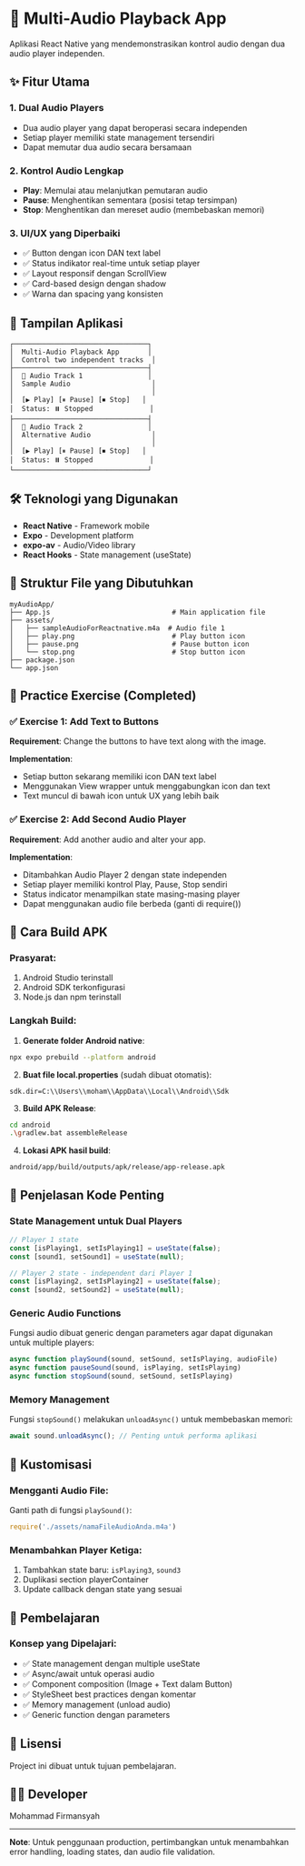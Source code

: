 # 🎵 Multi-Audio Playback App

Aplikasi React Native yang mendemonstrasikan kontrol audio dengan dua audio player independen.

## ✨ Fitur Utama

### 1. **Dual Audio Players**
- Dua audio player yang dapat beroperasi secara independen
- Setiap player memiliki state management tersendiri
- Dapat memutar dua audio secara bersamaan

### 2. **Kontrol Audio Lengkap**
- **Play**: Memulai atau melanjutkan pemutaran audio
- **Pause**: Menghentikan sementara (posisi tetap tersimpan)
- **Stop**: Menghentikan dan mereset audio (membebaskan memori)

### 3. **UI/UX yang Diperbaiki**
- ✅ Button dengan icon DAN text label
- ✅ Status indikator real-time untuk setiap player
- ✅ Layout responsif dengan ScrollView
- ✅ Card-based design dengan shadow
- ✅ Warna dan spacing yang konsisten

## 📱 Tampilan Aplikasi

```
┌─────────────────────────────────┐
│  Multi-Audio Playback App       │
│  Control two independent tracks  │
├─────────────────────────────────┤
│  🎵 Audio Track 1                │
│  Sample Audio                    │
│                                  │
│  [▶ Play] [⏸ Pause] [⏹ Stop]   │
│  Status: ⏸️ Stopped              │
├─────────────────────────────────┤
│  🎵 Audio Track 2                │
│  Alternative Audio               │
│                                  │
│  [▶ Play] [⏸ Pause] [⏹ Stop]   │
│  Status: ⏸️ Stopped              │
└─────────────────────────────────┘
```

## 🛠️ Teknologi yang Digunakan

- **React Native** - Framework mobile
- **Expo** - Development platform
- **expo-av** - Audio/Video library
- **React Hooks** - State management (useState)

## 📂 Struktur File yang Dibutuhkan

```
myAudioApp/
├── App.js                              # Main application file
├── assets/
│   ├── sampleAudioForReactnative.m4a  # Audio file 1
│   ├── play.png                        # Play button icon
│   ├── pause.png                       # Pause button icon
│   └── stop.png                        # Stop button icon
├── package.json
└── app.json
```

## 🎯 Practice Exercise (Completed)

### ✅ Exercise 1: Add Text to Buttons
**Requirement**: Change the buttons to have text along with the image.

**Implementation**:
- Setiap button sekarang memiliki icon DAN text label
- Menggunakan View wrapper untuk menggabungkan icon dan text
- Text muncul di bawah icon untuk UX yang lebih baik

### ✅ Exercise 2: Add Second Audio Player
**Requirement**: Add another audio and alter your app.

**Implementation**:
- Ditambahkan Audio Player 2 dengan state independen
- Setiap player memiliki kontrol Play, Pause, Stop sendiri
- Status indicator menampilkan state masing-masing player
- Dapat menggunakan audio file berbeda (ganti di require())

## 🚀 Cara Build APK

### Prasyarat:
1. Android Studio terinstall
2. Android SDK terkonfigurasi
3. Node.js dan npm terinstall

### Langkah Build:

1. **Generate folder Android native**:
```bash
npx expo prebuild --platform android
```

2. **Buat file local.properties** (sudah dibuat otomatis):
```properties
sdk.dir=C:\\Users\\moham\\AppData\\Local\\Android\\Sdk
```

3. **Build APK Release**:
```bash
cd android
.\gradlew.bat assembleRelease
```

4. **Lokasi APK hasil build**:
```
android/app/build/outputs/apk/release/app-release.apk
```

## 📝 Penjelasan Kode Penting

### State Management untuk Dual Players
```javascript
// Player 1 state
const [isPlaying1, setIsPlaying1] = useState(false);
const [sound1, setSound1] = useState(null);

// Player 2 state - independent dari Player 1
const [isPlaying2, setIsPlaying2] = useState(false);
const [sound2, setSound2] = useState(null);
```

### Generic Audio Functions
Fungsi audio dibuat generic dengan parameters agar dapat digunakan untuk multiple players:
```javascript
async function playSound(sound, setSound, setIsPlaying, audioFile)
async function pauseSound(sound, isPlaying, setIsPlaying)
async function stopSound(sound, setSound, setIsPlaying)
```

### Memory Management
Fungsi `stopSound()` melakukan `unloadAsync()` untuk membebaskan memori:
```javascript
await sound.unloadAsync(); // Penting untuk performa aplikasi
```

## 🎨 Kustomisasi

### Mengganti Audio File:
Ganti path di fungsi `playSound()`:
```javascript
require('./assets/namaFileAudioAnda.m4a')
```

### Menambahkan Player Ketiga:
1. Tambahkan state baru: `isPlaying3`, `sound3`
2. Duplikasi section playerContainer
3. Update callback dengan state yang sesuai

## 📖 Pembelajaran

### Konsep yang Dipelajari:
- ✅ State management dengan multiple useState
- ✅ Async/await untuk operasi audio
- ✅ Component composition (Image + Text dalam Button)
- ✅ StyleSheet best practices dengan komentar
- ✅ Memory management (unload audio)
- ✅ Generic function dengan parameters

## 📄 Lisensi

Project ini dibuat untuk tujuan pembelajaran.

## 👨‍💻 Developer

Mohammad Firmansyah

---
**Note**: Untuk penggunaan production, pertimbangkan untuk menambahkan error handling, loading states, dan audio file validation.
